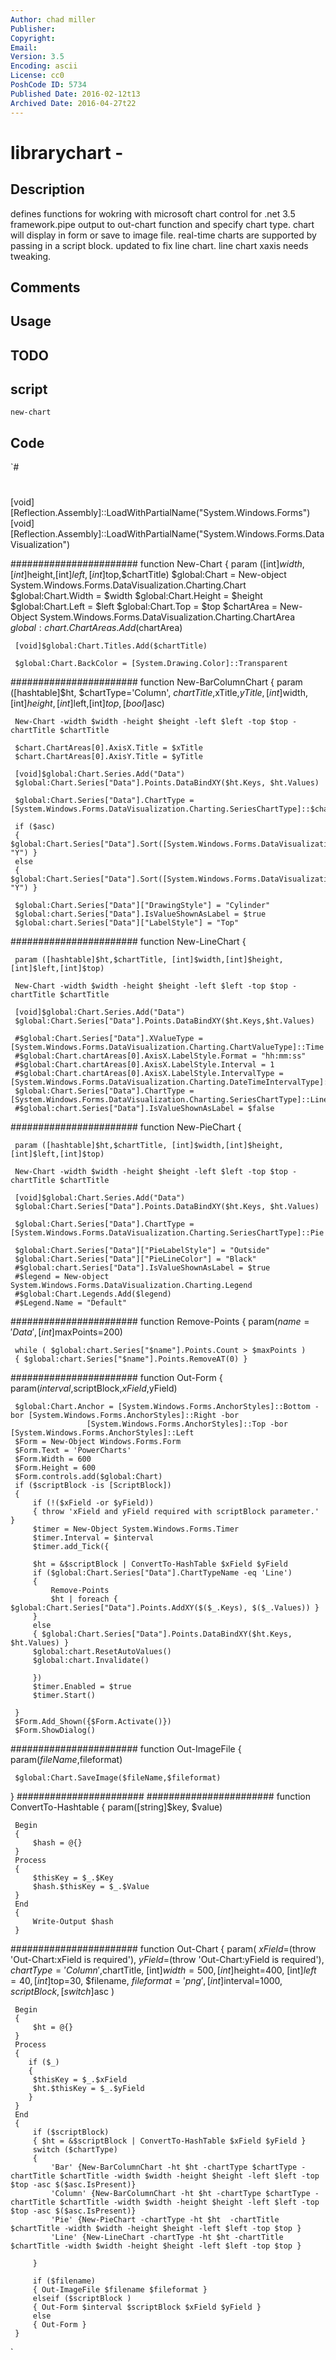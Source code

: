 ```yaml
---
Author: chad miller
Publisher: 
Copyright: 
Email: 
Version: 3.5
Encoding: ascii
License: cc0
PoshCode ID: 5734
Published Date: 2016-02-12t13
Archived Date: 2016-04-27t22
---
```


# librarychart - 

## Description

defines functions for wokring with  microsoft chart control for .net 3.5 framework.pipe output to out-chart function and specify chart type. chart will display in form or save to image file. real-time charts are supported by passing in a script block. updated to fix line chart. line chart xaxis needs tweaking.

## Comments



## Usage



## TODO



## script

`new-chart`

## Code

`#
 #
 ###
 ###
 ###
 ###
 ###
 [void][Reflection.Assembly]::LoadWithPartialName("System.Windows.Forms") 
 [void][Reflection.Assembly]::LoadWithPartialName("System.Windows.Forms.DataVisualization")
 
 #######################
 function New-Chart
 {
     param ([int]$width,[int]$height,[int]$left,[int]$top,$chartTitle)
     $global:Chart = New-object System.Windows.Forms.DataVisualization.Charting.Chart 
     $global:Chart.Width = $width 
     $global:Chart.Height = $height 
     $global:Chart.Left = $left 
     $global:Chart.Top = $top
     $chartArea = New-Object System.Windows.Forms.DataVisualization.Charting.ChartArea 
     $global:chart.ChartAreas.Add($chartArea)
 
     [void]$global:Chart.Titles.Add($chartTitle) 
 
     $global:Chart.BackColor = [System.Drawing.Color]::Transparent
 
 
 #######################
 function New-BarColumnChart
 {
     param ([hashtable]$ht, $chartType='Column', $chartTitle,$xTitle,$yTitle, [int]$width,[int]$height,[int]$left,[int]$top,[bool]$asc)
 
     New-Chart -width $width -height $height -left $left -top $top -chartTitle $chartTitle
 
     $chart.ChartAreas[0].AxisX.Title = $xTitle
     $chart.ChartAreas[0].AxisY.Title = $yTitle
 
     [void]$global:Chart.Series.Add("Data")
     $global:Chart.Series["Data"].Points.DataBindXY($ht.Keys, $ht.Values)
 
     $global:Chart.Series["Data"].ChartType = [System.Windows.Forms.DataVisualization.Charting.SeriesChartType]::$chartType
 
     if ($asc)
     { $global:Chart.Series["Data"].Sort([System.Windows.Forms.DataVisualization.Charting.PointSortOrder]::Ascending, "Y") }
     else
     { $global:Chart.Series["Data"].Sort([System.Windows.Forms.DataVisualization.Charting.PointSortOrder]::Descending, "Y") }
     
     $global:Chart.Series["Data"]["DrawingStyle"] = "Cylinder"
     $global:chart.Series["Data"].IsValueShownAsLabel = $true
     $global:chart.Series["Data"]["LabelStyle"] = "Top"
 
 
 
 #######################
 function New-LineChart
 {
 
     param ([hashtable]$ht,$chartTitle, [int]$width,[int]$height,[int]$left,[int]$top)
 
     New-Chart -width $width -height $height -left $left -top $top -chartTitle $chartTitle
 
     [void]$global:Chart.Series.Add("Data")
     $global:Chart.Series["Data"].Points.DataBindXY($ht.Keys,$ht.Values)
 
     #$global:Chart.Series["Data"].XValueType = [System.Windows.Forms.DataVisualization.Charting.ChartValueType]::Time 
     #$global:Chart.chartAreas[0].AxisX.LabelStyle.Format = "hh:mm:ss"
     #$global:Chart.chartAreas[0].AxisX.LabelStyle.Interval = 1
     #$global:Chart.chartAreas[0].AxisX.LabelStyle.IntervalType = [System.Windows.Forms.DataVisualization.Charting.DateTimeIntervalType]::Seconds 
     $global:Chart.Series["Data"].ChartType = [System.Windows.Forms.DataVisualization.Charting.SeriesChartType]::Line
     #$global:chart.Series["Data"].IsValueShownAsLabel = $false
 
 
 #######################
 function New-PieChart
 {
 
     param ([hashtable]$ht,$chartTitle, [int]$width,[int]$height,[int]$left,[int]$top)
 
     New-Chart -width $width -height $height -left $left -top $top -chartTitle $chartTitle
 
     [void]$global:Chart.Series.Add("Data")
     $global:Chart.Series["Data"].Points.DataBindXY($ht.Keys, $ht.Values)
 
     $global:Chart.Series["Data"].ChartType = [System.Windows.Forms.DataVisualization.Charting.SeriesChartType]::Pie
 
     $global:Chart.Series["Data"]["PieLabelStyle"] = "Outside" 
     $global:Chart.Series["Data"]["PieLineColor"] = "Black" 
     #$global:chart.Series["Data"].IsValueShownAsLabel = $true
     #$legend = New-object System.Windows.Forms.DataVisualization.Charting.Legend
     #$global:Chart.Legends.Add($legend)
     #$Legend.Name = "Default"
 
 
 #######################
 function Remove-Points
 {
     param($name='Data',[int]$maxPoints=200)
     
     while ( $global:chart.Series["$name"].Points.Count > $maxPoints )
     { $global:chart.Series["$name"].Points.RemoveAT(0) }
 
 
 #######################
 function Out-Form
 {
     param($interval,$scriptBlock,$xField,$yField)
 
     $global:Chart.Anchor = [System.Windows.Forms.AnchorStyles]::Bottom -bor [System.Windows.Forms.AnchorStyles]::Right -bor 
                     [System.Windows.Forms.AnchorStyles]::Top -bor [System.Windows.Forms.AnchorStyles]::Left 
     $Form = New-Object Windows.Forms.Form 
     $Form.Text = 'PowerCharts'
     $Form.Width = 600
     $Form.Height = 600 
     $Form.controls.add($global:Chart)
     if ($scriptBlock -is [ScriptBlock])
     { 
         if (!($xField -or $yField))
         { throw 'xField and yField required with scriptBlock parameter.' }
         $timer = New-Object System.Windows.Forms.Timer 
         $timer.Interval = $interval
         $timer.add_Tick({
  
         $ht = &$scriptBlock | ConvertTo-HashTable $xField $yField
         if ($global:Chart.Series["Data"].ChartTypeName -eq 'Line')
         {
             Remove-Points
             $ht | foreach { $global:Chart.Series["Data"].Points.AddXY($($_.Keys), $($_.Values)) }               
         }
         else
         { $global:Chart.Series["Data"].Points.DataBindXY($ht.Keys, $ht.Values) }
         $global:chart.ResetAutoValues()
         $global:chart.Invalidate()
  
         })
         $timer.Enabled = $true
         $timer.Start()
         
     }
     $Form.Add_Shown({$Form.Activate()}) 
     $Form.ShowDialog()
 
 
 #######################
 function Out-ImageFile
 {
     param($fileName,$fileformat)
 
     $global:Chart.SaveImage($fileName,$fileformat)
 }
 #######################
 #######################
 function ConvertTo-Hashtable
 { 
     param([string]$key, $value) 
 
     Begin 
     { 
         $hash = @{} 
     } 
     Process 
     { 
         $thisKey = $_.$Key
         $hash.$thisKey = $_.$Value 
     } 
     End 
     { 
         Write-Output $hash 
     }
 
 
 #######################
 function Out-Chart
 {
     param(  $xField=$(throw 'Out-Chart:xField is required'),
             $yField=$(throw 'Out-Chart:yField is required'), 
             $chartType='Column',$chartTitle,
             [int]$width=500,
             [int]$height=400,
             [int]$left=40,
             [int]$top=30,
             $filename,
             $fileformat='png',
             [int]$interval=1000,
             $scriptBlock,
             [switch]$asc
         )
 
     Begin
     {
         $ht = @{}
     }
     Process
     {
        if ($_)
        {
         $thisKey = $_.$xField
         $ht.$thisKey = $_.$yField 
        }
     }
     End
     {
         if ($scriptBlock)
         { $ht = &$scriptBlock | ConvertTo-HashTable $xField $yField }
         switch ($chartType)
         {
             'Bar' {New-BarColumnChart -ht $ht -chartType $chartType -chartTitle $chartTitle -width $width -height $height -left $left -top $top -asc $($asc.IsPresent)}
             'Column' {New-BarColumnChart -ht $ht -chartType $chartType -chartTitle $chartTitle -width $width -height $height -left $left -top $top -asc $($asc.IsPresent)}
             'Pie' {New-PieChart -chartType -ht $ht  -chartTitle $chartTitle -width $width -height $height -left $left -top $top }
             'Line' {New-LineChart -chartType -ht $ht -chartTitle $chartTitle -width $width -height $height -left $left -top $top }
 
         }
 
         if ($filename)
         { Out-ImageFile $filename $fileformat }
         elseif ($scriptBlock )
         { Out-Form $interval $scriptBlock $xField $yField }
         else
         { Out-Form }
     }
 
`

